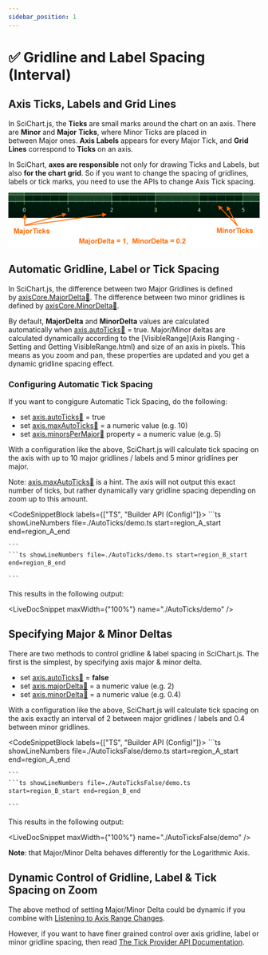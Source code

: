 ```yaml
---
sidebar_position: 1
---
```


# ✅ Gridline and Label Spacing (Interval)

Axis Ticks, Labels and Grid Lines
---------------------------------

In SciChart.js, the **Ticks** are small marks around the chart on an axis. There are **Minor** and **Major** **Ticks**, where Minor Ticks are placed in between Major ones. **Axis Labels** appears for every Major Tick, and **Grid Lines** correspond to **Ticks** on an axis. 

In SciChart, **axes are responsible** not only for drawing Ticks and Labels, but also **for the chart grid**. So if you want to change the spacing of gridlines, labels or tick marks, you need to use the APIs to change Axis Tick spacing.

![](img/1.png)

Automatic Gridline, Label or Tick Spacing
-----------------------------------------

In SciChart.js, the difference between two Major Gridlines is defined by [axisCore.MajorDelta:blue_book:](https://www.scichart.com/documentation/js/current/typedoc/classes/axiscore.html#majordelta). The difference between two minor gridlines is defined by [axisCore.MinorDelta:blue_book:](https://www.scichart.com/documentation/js/current/typedoc/classes/axiscore.html#minordelta).

By default, **MajorDelta** and **MinorDelta** values are calculated automatically when [axis.autoTicks:blue_book:](https://www.scichart.com/documentation/js/current/typedoc/classes/axiscore.html#autoticks) = true. Major/Minor deltas are calculated dynamically according to the [VisibleRange](Axis Ranging - Setting and Getting VisibleRange.html) and size of an axis in pixels. This means as you zoom and pan, these properties are updated and you get a dynamic gridline spacing effect.

### Configuring Automatic Tick Spacing

If you want to congigure Automatic Tick Spacing, do the following:

*   set [axis.autoTicks:blue_book:](https://www.scichart.com/documentation/js/current/typedoc/classes/axiscore.html#autoticks) = true
*   set [axis.maxAutoTicks:blue_book:](https://www.scichart.com/documentation/js/current/typedoc/classes/axiscore.html#maxautoticks) = a numeric value (e.g. 10)
*   set [axis.minorsPerMajor:blue_book:](https://www.scichart.com/documentation/js/current/typedoc/classes/axiscore.html#minorspermajor) property = a numeric value (e.g. 5)

With a configuration like the above, SciChart.js will calculate tick spacing on the axis with up to 10 major gridlines / labels and 5 minor gridlines per major.

Note: [axis.maxAutoTicks:blue_book:](https://www.scichart.com/documentation/js/current/typedoc/classes/axiscore.html#maxautoticks) is a hint. The axis will not output this exact number of ticks, but rather dynamically vary gridline spacing depending on zoom up to this amount.

<CodeSnippetBlock labels={["TS", "Builder API (Config)"]}>
    ```ts showLineNumbers file=./AutoTicks/demo.ts start=region_A_start end=region_A_end

    ```
    ```ts showLineNumbers file=./AutoTicks/demo.ts start=region_B_start end=region_B_end

    ```

</CodeSnippetBlock>

This results in the following output:

<LiveDocSnippet maxWidth={"100%"} name="./AutoTicks/demo" />

Specifying Major & Minor Deltas
-------------------------------

There are two methods to control gridline & label spacing in SciChart.js. The first is the simplest, by specifying axis major & minor delta.

*   set [axis.autoTicks:blue_book:](https://www.scichart.com/documentation/js/current/typedoc/classes/axiscore.html#autoticks) = **false**
*   set [axis.majorDelta:blue_book:](https://www.scichart.com/documentation/js/current/typedoc/classes/axiscore.html#maxautoticks) = a numeric value (e.g. 2)
*   set [axis.minorDelta:blue_book:](https://www.scichart.com/documentation/js/current/typedoc/classes/axiscore.html#minorspermajor) = a numeric value (e.g. 0.4)

With a configuration like the above, SciChart.js will calculate tick spacing on the axis exactly an interval of 2 between major gridlines / labels and 0.4 between minor gridlines.

<CodeSnippetBlock labels={["TS", "Builder API (Config)"]}>
    ```ts showLineNumbers file=./AutoTicksFalse/demo.ts start=region_A_start end=region_A_end

    ```
    ```ts showLineNumbers file=./AutoTicksFalse/demo.ts start=region_B_start end=region_B_end

    ```

</CodeSnippetBlock>

This results in the following output:

<LiveDocSnippet maxWidth={"100%"} name="./AutoTicksFalse/demo" />

**Note**: that Major/Minor Delta behaves differently for the Logarithmic Axis.

Dynamic Control of Gridline, Label & Tick Spacing on Zoom
---------------------------------------------------------

The above method of setting Major/Minor Delta could be dynamic if you combine with [Listening to Axis Range Changes](/docs/2d-charts/axis-api/ranging-scaling/listen-to-visible-range-changes/index.md).

However, if you want to have finer grained control over axis gridline, label or minor gridline spacing, then read [The Tick Provider API Documentation](/docs/2d-charts/axis-api/axis-tick-label-interval/tick-provider-api/index.md).
